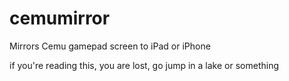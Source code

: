 # cemumirror
Mirrors Cemu gamepad screen to iPad or iPhone

if you're reading this, you are lost, go jump in a lake or something
